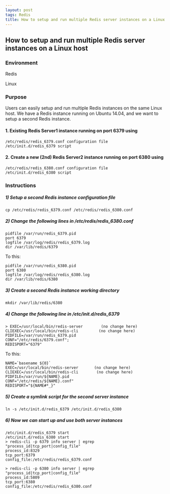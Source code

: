 ```yaml
---
layout: post
tags: Redis
title: How to setup and run multiple Redis server instances on a Linux host
---
```

## How to setup and run multiple Redis server instances on a Linux host

### Environment

Redis

Linux

### Purpose

Users can easily setup and run multiple Redis instances on the same Linux host. We have a Redis instance running on Ubuntu 14.04, and we want to setup a second Redis instance. 

#### 1.  Existing Redis Server1 instance running on port 6379 using

```
/etc/redis/redis_6379.conf configuration file 
/etc/init.d/redis_6379 script
```
#### 2.  Create a new (2nd) Redis Server2 instance running on port 6380 using
```
/etc/redis/redis_6380.conf configuration file
/etc/init.d/redis_6380 script 
```
### Instructions

##### 1)  Setup a second Redis instance configuration file
```
cp /etc/redis/redis_6379.conf /etc/redis/redis_6380.conf
```
##### 2)  Change the following lines in /etc/redis/redis_6380.conf
```
pidfile /var/run/redis_6379.pid
port 6379
logfile /var/log/redis/redis_6379.log
dir /var/lib/redis/6379
```
To this:
```
pidfile /var/run/redis_6380.pid
port 6380
logfile /var/log/redis/redis_6380.log
dir /var/lib/redis/6380
```
##### 3)  Create a second Redis instance working directory
```
mkdir /var/lib/redis/6380
```
##### 4) Change the following line in /etc/init.d/redis_6379 
```
> EXEC=/usr/local/bin/redis-server        (no change here)
CLIEXEC=/usr/local/bin/redis-cli         (no change here)
PIDFILE=/var/run/redis_6379.pid
CONF="/etc/redis/6379.conf";
REDISPORT="6379"
```
To this:
```
NAME=`basename ${0}`
EXEC=/usr/local/bin/redis-server       (no change here)
CLIEXEC=/usr/local/bin/redis-cli        (no change here)
PIDFILE=/var/run/${NAME}.pid
CONF="/etc/redis/${NAME}.conf"
REDISPORT="${NAME#*_}"
```
##### 5) Create a symlink script for the second server instance
```
ln -s /etc/init.d/redis_6379 /etc/init.d/redis_6380
```
##### 6) Now we can start up and use both server instances
```
/etc/init.d/redis_6379 start
/etc/init.d/redis_6380 start
> redis-cli -p 6379 info server | egrep "process_id|tcp_port|config_file"
process_id:8329
tcp_port:6379
config_file:/etc/redis/redis_6379.conf

> redis-cli -p 6380 info server | egrep "process_id|tcp_port|config_file"
process_id:5809
tcp_port:6380
config_file:/etc/redis/redis_6380.conf
```
